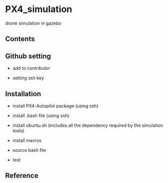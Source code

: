 # PX4_simulation
drone simulation in gazebo

## Contents

## Github setting

* add to contributor

* setting ssh key

## Installation

 
* install PX4-Autopilot package (using ssh)

* install .bash file (using ssh)

* install ubuntu.sh (includes all the dependency required by the simulation tools)

* install mavros

* source bash file

* test




## Reference
